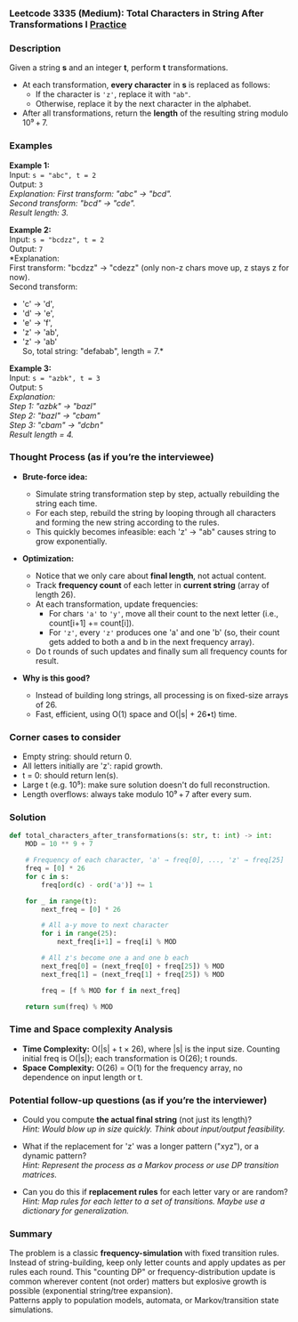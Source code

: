 ### Leetcode 3335 (Medium): Total Characters in String After Transformations I [Practice](https://leetcode.com/problems/total-characters-in-string-after-transformations-i)

### Description  
Given a string **s** and an integer **t**, perform **t** transformations.  
- At each transformation, **every character** in **s** is replaced as follows:
  - If the character is `'z'`, replace it with `"ab"`.
  - Otherwise, replace it by the next character in the alphabet.
- After all transformations, return the **length** of the resulting string modulo 10⁹ + 7.

### Examples  

**Example 1:**  
Input: `s = "abc", t = 2`  
Output: `3`  
*Explanation: First transform: "abc" → "bcd".  
Second transform: "bcd" → "cde".  
Result length: 3.*

**Example 2:**  
Input: `s = "bcdzz", t = 2`  
Output: `7`  
*Explanation:  
First transform: "bcdzz" → "cdezz" (only non-z chars move up, z stays z for now).  
Second transform:  
- 'c' → 'd',  
- 'd' → 'e',  
- 'e' → 'f',  
- 'z' → 'ab',  
- 'z' → 'ab'  
So, total string: "defabab", length = 7.*

**Example 3:**  
Input: `s = "azbk", t = 3`  
Output: `5`  
*Explanation:  
Step 1: "azbk" → "bazl"  
Step 2: "bazl" → "cbam"  
Step 3: "cbam" → "dcbn"  
Result length = 4.*

### Thought Process (as if you’re the interviewee)  
- **Brute-force idea:**  
  - Simulate string transformation step by step, actually rebuilding the string each time.
  - For each step, rebuild the string by looping through all characters and forming the new string according to the rules.
  - This quickly becomes infeasible: each 'z' → "ab" causes string to grow exponentially.

- **Optimization:**  
  - Notice that we only care about **final length**, not actual content.
  - Track **frequency count** of each letter in **current string** (array of length 26).
  - At each transformation, update frequencies:
    - For chars `'a'` to `'y'`, move all their count to the next letter (i.e., count[i+1] += count[i]).
    - For `'z'`, every `'z'` produces one 'a' and one 'b' (so, their count gets added to both a and b in the next frequency array).
  - Do t rounds of such updates and finally sum all frequency counts for result.

- **Why is this good?**
  - Instead of building long strings, all processing is on fixed-size arrays of 26.
  - Fast, efficient, using O(1) space and O(|s| + 26•t) time.

### Corner cases to consider  
- Empty string: should return 0.
- All letters initially are 'z': rapid growth.
- t = 0: should return len(s).
- Large t (e.g. 10⁵): make sure solution doesn't do full reconstruction.
- Length overflows: always take modulo 10⁹ + 7 after every sum.

### Solution

```python
def total_characters_after_transformations(s: str, t: int) -> int:
    MOD = 10 ** 9 + 7

    # Frequency of each character, 'a' → freq[0], ..., 'z' → freq[25]
    freq = [0] * 26
    for c in s:
        freq[ord(c) - ord('a')] += 1

    for _ in range(t):
        next_freq = [0] * 26

        # All a-y move to next character
        for i in range(25):
            next_freq[i+1] = freq[i] % MOD

        # All z's become one a and one b each
        next_freq[0] = (next_freq[0] + freq[25]) % MOD
        next_freq[1] = (next_freq[1] + freq[25]) % MOD

        freq = [f % MOD for f in next_freq]

    return sum(freq) % MOD
```

### Time and Space complexity Analysis  

- **Time Complexity:** O(|s| + t × 26), where |s| is the input size. Counting initial freq is O(|s|); each transformation is O(26); t rounds.
- **Space Complexity:** O(26) = O(1) for the frequency array, no dependence on input length or t.

### Potential follow-up questions (as if you’re the interviewer)  

- Could you compute **the actual final string** (not just its length)?  
  *Hint: Would blow up in size quickly. Think about input/output feasibility.*

- What if the replacement for 'z' was a longer pattern ("xyz"), or a dynamic pattern?  
  *Hint: Represent the process as a Markov process or use DP transition matrices.*

- Can you do this if **replacement rules** for each letter vary or are random?  
  *Hint: Map rules for each letter to a set of transitions. Maybe use a dictionary for generalization.*

### Summary
The problem is a classic **frequency-simulation** with fixed transition rules. Instead of string-building, keep only letter counts and apply updates as per rules each round. This "counting DP" or frequency-distribution update is common wherever content (not order) matters but explosive growth is possible (exponential string/tree expansion).  
Patterns apply to population models, automata, or Markov/transition state simulations.
